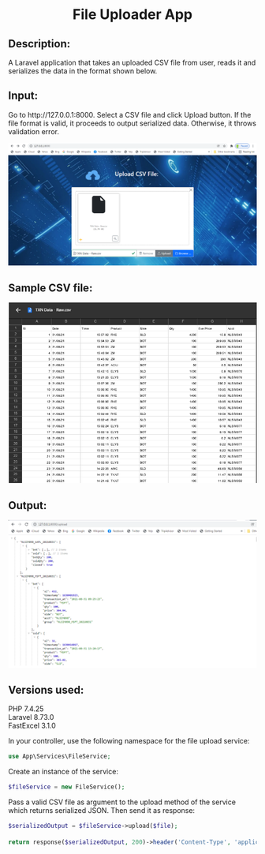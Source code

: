 
<h1><center>File Uploader App</center></h1>

<h2>Description:</h2> 

<p>A Laravel application that takes an uploaded CSV file from user, reads it and serializes the data in the format shown below.</p>

<h2>Input:</h2>

<p>Go to http://127.0.0.1:8000. Select a CSV file and click Upload button. If the file format is valid, it proceeds to output serialized data. Otherwise, it throws validation error.</p>

<img src="https://github.com/sarwat-osman/file-upload/blob/master/public/uploader.png">

<h2>Sample CSV file:</h2>

<img src="https://github.com/sarwat-osman/file-upload/blob/master/public/sample_csv_file.png">

<h2>Output:</h2>

<img src="https://github.com/sarwat-osman/file-upload/blob/master/public/output.png">


<h2>Versions used:</h2>

PHP 7.4.25<br>
Laravel 8.73.0<br>
FastExcel 3.1.0


In your controller, use the following namespace for the file upload service: 
```php
use App\Services\FileService;
```

Create an instance of the service:
```php
$fileService = new FileService();
```

Pass a valid CSV file as argument to the upload method of the service which returns serialized JSON. Then send it as response:

```php
$serializedOutput = $fileService->upload($file);

return response($serializedOutput, 200)->header('Content-Type', 'application/json');
```
